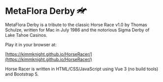 # MetaFlora Derby ![](horse.png)

MetaFlora Derby is a tribute to the classic Horse Race v1.0 by Thomas Schulze, written for Mac in July 1986 and the notorious Sigma Derby of Lake Tahoe Casinos.

Play it in your browser at:

[https://kimmknight.github.io/HorseRacer/](https://kimmknight.github.io/HorseRacer/)

Horse Racer is written in HTML/CSS/JavaScript using Vue 3 (no build tools) and Bootstrap 5.
